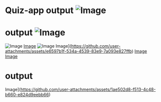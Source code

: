 # Quiz-app output ![Image](https://github.com/user-attachments/assets/1ae502d8-f513-4c48-b660-e824d9eebb66)
# output ![Image](https://github.com/user-attachments/assets/1ae502d8-f513-4c48-b660-e824d9eebb66)
![Image](https://github.com/user-attachments/assets/1ae502d8-f513-4c48-b660-e824d9eebb66)
[Image](https://github.com/user-attachments/assets/e6597b1f-534a-4539-83e9-7a093e827ffb)
![Image](https://github.com/user-attachments/assets/1ae502d8-f513-4c48-b660-e824d9eebb66)
Image](https://github.com/user-attachments/assets/e6597b1f-534a-4539-83e9-7a093e827ffb)
[Image](https://github.com/user-attachments/assets/1ae502d8-f513-4c48-b660-e824d9eebb66)
[Image](https://github.com/user-attachments/assets/91ca2569-380b-4b58-8d09-bc8a9596351c)
# output
Image](https://github.com/user-attachments/assets/1ae502d8-f513-4c48-b660-e824d9eebb66)
